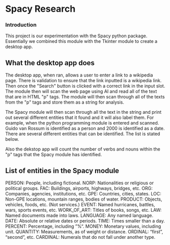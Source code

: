 # Spacy Research

### Introduction
This project is our experimentation with the Spacy python package. Essentially we combined this module with the Tkinter module to create a desktop app.

## What the desktop app does
The desktop app, when ran, allows a user to enter a link to a wikipedia page. There is validation to ensure that the link inputted is a wikipedia link. Then once the "Search" button is clicked with a correct link in the input slot. The module then will scan the web page using AI and read all of the text that are in HTML "p" tags. The module will then scan through all of the texts from the "p" tags and store them as a string for analysis. 

The Spacy module will then scan through all the text in the string and print out several different entities that it found and it will also label them. For example, when the python programming module is entered and scanned. Guido van Rossum is identified as a person and 2000 is identified as a date. There are several different entities that can be identified. The list is stated below.

Also the dekstop app will count the number of verbs and nouns within the "p" tags that the Spacy module has identified.

## List of entities in the Spacy module
PERSON: People, including fictional.
NORP: Nationalities or religious or political groups.
FAC: Buildings, airports, highways, bridges, etc.
ORG: Companies, agencies, institutions, etc.
GPE: Countries, cities, states.
LOC: Non-GPE locations, mountain ranges, bodies of water.
PRODUCT: Objects, vehicles, foods, etc. (Not services.)
EVENT: Named hurricanes, battles, wars, sports events, etc.
WORK_OF_ART: Titles of books, songs, etc.
LAW: Named documents made into laws.
LANGUAGE: Any named language.
DATE: Absolute or relative dates or periods.
TIME: Times smaller than a day.
PERCENT: Percentage, including ”%“.
MONEY: Monetary values, including unit.
QUANTITY: Measurements, as of weight or distance.
ORDINAL: “first”, “second”, etc.
CARDINAL: Numerals that do not fall under another type.



